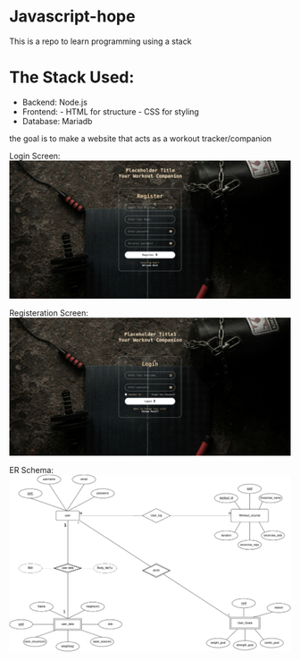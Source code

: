 # Javascript-hope
This is a repo to learn programming using a stack
# The Stack Used:
- Backend:  Node.js
- Frontend: - HTML for structure
            - CSS for styling
- Database: Mariadb

the goal is to make a website that acts as a workout tracker/companion

Login Screen:
![Login Screen](https://github.com/Rishcursion/Javascript-hope/blob/main/public/images/Screenshot%202024-02-21%20at%2001-03-41%20Your%20Workout%20Companion.png)

Registeration Screen:
![Registeration Screen](https://github.com/Rishcursion/Javascript-hope/blob/main/public/images/Screenshot%202024-02-21%20at%2001-03-32%20Your%20Workout%20Companion.png)

ER Schema:  
![Trial Er Schema](https://github.com/Rishcursion/Javascript-hope/blob/main/public/images/istg.drawio.png)
